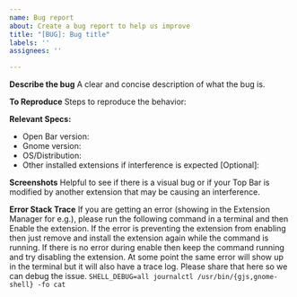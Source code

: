 ```yaml
---
name: Bug report
about: Create a bug report to help us improve
title: "[BUG]: Bug title"
labels: ''
assignees: ''

---
```


**Describe the bug**
A clear and concise description of what the bug is.

**To Reproduce**
 Steps to reproduce the behavior:

**Relevant  Specs:**
 - Open Bar version: 
 - Gnome version: 
 - OS/Distribution:
 - Other installed extensions if interference is expected [Optional]: 

**Screenshots**
Helpful to see if there is a visual bug or if your Top Bar is modified by another extension that may be causing an interference.

**Error Stack Trace**
If you are getting an error (showing in the Extension Manager for e.g.), please run the following command in a terminal and then Enable the extension. If the error is preventing the extension from enabling then just remove and install the extension again while the command is running. If there is no error during enable then keep the command running and try disabling the extension. At some point the same error will show up in the terminal but it will also have a trace log. Please share that here so we can debug the issue.
`SHELL_DEBUG=all journalctl /usr/bin/{gjs,gnome-shell} -fo cat`
